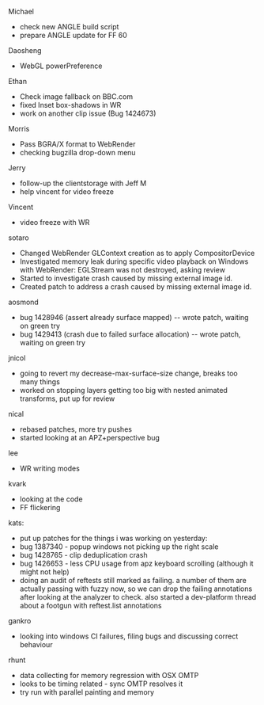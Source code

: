 Michael
* check new ANGLE build script
* prepare ANGLE update for FF 60

Daosheng
* WebGL powerPreference

Ethan
* Check image fallback on BBC.com
* fixed Inset box-shadows in WR
* work on another clip issue (Bug 1424673)

Morris
* Pass BGRA/X format to WebRender
* checking bugzilla drop-down menu

Jerry
* follow-up the clientstorage with Jeff M
* help vincent for video freeze

Vincent
* video freeze with WR

sotaro
* Changed WebRender GLContext creation as to apply CompositorDevice
* Investigated memory leak during specific video playback on Windows with WebRender: EGLStream was not destroyed, asking review
* Started to investigate crash caused by missing external image id.
* Created patch to address a crash caused by missing external image id.

aosmond
* bug 1428946 (assert already surface mapped) -- wrote patch, waiting on green try
* bug 1429413 (crash due to failed surface allocation) -- wrote patch, waiting on green try

jnicol
* going to revert my decrease-max-surface-size change, breaks too many things
* worked on stopping layers getting too big with nested animated transforms, put up for review

nical
* rebased patches, more try pushes
* started looking at an APZ+perspective bug

lee
* WR writing modes

kvark
* looking at the code
* FF flickering

kats:
* put up patches for the things i was working on yesterday:
* bug 1387340 - popup windows not picking up the right scale
* bug 1428765 - clip deduplication crash
* bug 1426653 - less CPU usage from apz keyboard scrolling (although it might not help)
* doing an audit of reftests still marked as failing. a number of them are actually passing with fuzzy now, so we can drop the failing annotations after looking at the analyzer to check. also started a dev-platform thread about a footgun with reftest.list annotations

gankro
* looking into windows CI failures, filing bugs and discussing correct behaviour

rhunt
* data collecting for memory regression with OSX OMTP
* looks to be timing related - sync OMTP resolves it
* try run with parallel painting and memory
